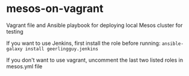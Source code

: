# mesos-on-vagrant
Vagrant file and Ansible playbook for deploying local Mesos cluster for testing

If you want to use Jenkins, first install the role before running:
```ansible-galaxy install geerlingguy.jenkins```

If you don't want to use vagrant, uncomment the last two listed roles in mesos.yml file
